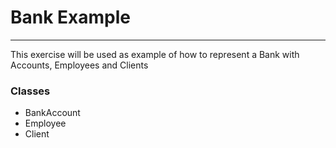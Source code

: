 # Bank Example

----

This exercise will be used as example of how to represent
a Bank with Accounts, Employees and Clients

### Classes

- BankAccount
- Employee
- Client

